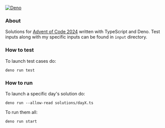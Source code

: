 [![Deno](https://github.com/oleg-prikhodko/aoc2024-deno/actions/workflows/deno.yml/badge.svg)](https://github.com/oleg-prikhodko/aoc2024-deno/actions/workflows/deno.yml)

### About

Solutions for [Advent of Code 2024](https://adventofcode.com/2024/) written with
TypeScript and Deno. Test inputs along with my specific inputs can be found in
`input` directory.

### How to test

To launch test cases do:

```
deno run test
```

### How to run

To launch a specific day's solution do:

```
deno run --allow-read solutions/dayX.ts
```

To run them all:

```
deno run start
```

